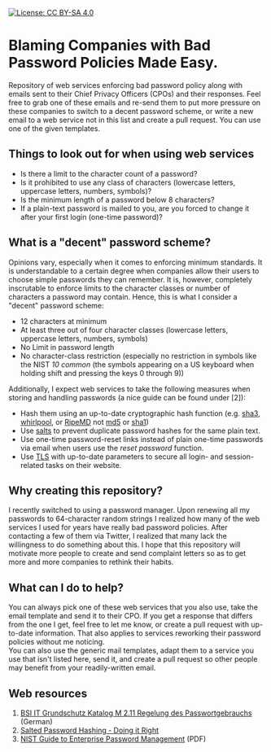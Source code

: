 [![License: CC BY-SA 4.0](https://img.shields.io/badge/License-CC%20BY--SA%204.0-lightgrey.svg)](http://creativecommons.org/licenses/by-sa/4.0/)

# Blaming Companies with Bad Password Policies Made Easy.
Repository of web services enforcing bad password policy along with emails sent to their Chief Privacy Officers (CPOs) and their responses. Feel free to grab one of these emails and re-send them to put more pressure on these companies to switch to a decent password scheme, or write a new email to a web service not in this list and create a pull request. You can use one of the given templates.

## Things to look out for when using web services

* Is there a limit to the character count of a password?
* Is it prohibited to use any class of characters (lowercase letters, uppercase letters, numbers, symbols)?
* Is the minimum length of a password below 8 characters?
* If a plain-text password is mailed to you, are you forced to change it after your first login (one-time password)?

## What is a "decent" password scheme?
Opinions vary, especially when it comes to enforcing minimum standards. It is understandable to a certain degree when companies allow their users to choose simple passwords they can remember. It is, however, completely inscrutable to enforce limits to the character classes or number of characters a password may contain. Hence, this is what I consider a "decent" password scheme:
* 12 characters at minimum
* At least three out of four character classes (lowercase letters, uppercase letters, numbers, symbols)
* No Limit in password length
* No character-class restriction (especially no restriction in symbols like the NIST _10 common_ (the symbols appearing on a US keyboard when holding shift and pressing the keys 0 through 9))

Additionally, I expect web services to take the following measures when storing and handling passwords (a nice guide can be found under [2]):
* Hash them using an up-to-date cryptographic hash function (e.g. [sha3](https://en.wikipedia.org/wiki/SHA-3), [whirlpool](https://en.wikipedia.org/wiki/Whirlpool_(cryptography)), or [RipeMD](https://en.wikipedia.org/wiki/RIPEMD) not [md5](https://en.wikipedia.org/wiki/MD5) or [sha1](https://en.wikipedia.org/wiki/SHA-1))
* Use [salts](https://en.wikipedia.org/wiki/Salt_(cryptography)) to prevent duplicate password hashes for the same plain text.
* Use one-time password-reset links instead of plain one-time passwords via email when users use the _reset password_ function.
* Use [TLS](https://en.wikipedia.org/wiki/Transport_Layer_Security) with up-to-date parameters to secure all login- and session-related tasks on their website.

## Why creating this repository?
I recently switched to using a password manager. Upon renewing all my passwords to 64-character random strings I realized how many of the web services I used for years have really bad password policies. After contacting a few of them via Twitter, I realized that many lack the willingness to do something about this. I hope that this repository will motivate more people to create and send complaint letters so as to get more and more companies to rethink their habits.

## What can I do to help?
You can always pick one of these web services that you also use, take the email template and send it to their CPO. If you get a response that differs from the one I get, feel free to let me know, or create a pull request with up-to-date information. That also applies to services reworking their password policies without me noticing.  
You can also use the generic mail templates, adapt them to a service you use that isn't listed here, send it, and create a pull request so other people may benefit from your readily-written email.

## Web resources 

1. [BSI IT Grundschutz Katalog M 2.11 Regelung des Passwortgebrauchs](https://www.bsi.bund.de/DE/Themen/ITGrundschutz/ITGrundschutzKataloge/Inhalt/_content/m/m02/m02011.html) (German)
2. [Salted Password Hashing - Doing it Right](https://crackstation.net/hashing-security.htm)
3. [NIST Guide to Enterprise Password Management](http://csrc.nist.gov/publications/drafts/800-118/draft-sp800-118.pdf) (PDF)
